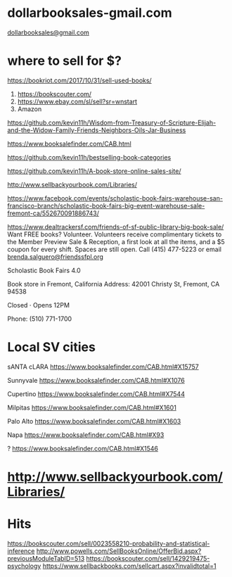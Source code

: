 # dollarbooksales-gmail.com
dollarbooksales@gmail.com

# where to sell for $?
https://bookriot.com/2017/10/31/sell-used-books/
1. https://bookscouter.com/
2. https://www.ebay.com/sl/sell?sr=wnstart
3. Amazon

https://github.com/kevin11h/Wisdom-from-Treasury-of-Scripture-Elijah-and-the-Widow-Family-Friends-Neighbors-Oils-Jar-Business

https://www.booksalefinder.com/CAB.html

https://github.com/kevin11h/bestselling-book-categories

https://github.com/kevin11h/A-book-store-online-sales-site/

http://www.sellbackyourbook.com/Libraries/

https://www.facebook.com/events/scholastic-book-fairs-warehouse-san-francisco-branch/scholastic-book-fairs-big-event-warehouse-sale-fremont-ca/552670091886743/


https://www.dealtrackersf.com/friends-of-sf-public-library-big-book-sale/
Want FREE books? Volunteer. Volunteers receive complimentary tickets to the Member Preview Sale & Reception, a first look at all the items, and a $5 coupon for every shift. Spaces are still open. Call (415) 477-5223 or email brenda.salguero@friendssfpl.org


Scholastic Book Fairs
4.0

Book store in Fremont, California
Address: 42001 Christy St, Fremont, CA 94538

Closed ⋅ Opens 12PM

Phone: (510) 771-1700

# Local SV cities
sANTA cLARA
https://www.booksalefinder.com/CAB.html#X15757

Sunnyvale
https://www.booksalefinder.com/CAB.html#X1076

Cupertino
https://www.booksalefinder.com/CAB.html#X7544

Milpitas
https://www.booksalefinder.com/CAB.html#X1601

Palo Alto
https://www.booksalefinder.com/CAB.html#X1603

Napa
https://www.booksalefinder.com/CAB.html#X93

?
https://www.booksalefinder.com/CAB.html#X1546

# http://www.sellbackyourbook.com/Libraries/

# Hits
https://bookscouter.com/sell/0023558210-probability-and-statistical-inference
http://www.powells.com/SellBooksOnline/OfferBid.aspx?previousModuleTabID=513
https://bookscouter.com/sell/1429219475-psychology
https://www.sellbackbooks.com/sellcart.aspx?invalidtotal=1
